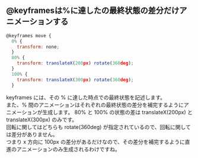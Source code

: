 ## @keyframesは%に達したの最終状態の差分だけアニメーションする

``` javascript
@keyframes move {
  0% {
    transform: none;
  }
  80% {
    transform: translateX(200px) rotate(360deg);
  }
  100% {
    transform: translateX(300px) rotate(360deg);
  }
  ```
  
keyframes には、その % に達した時点での最終状態を記述します。  
また、% 間のアニメーションはそれぞれの最終状態の差分を補完するようにアニメーションが生成します。
80% と 100% の状態の差は translateX(200px) と translateX(300px) のみです。  
回転に関してはどちらも rotate(360deg) が指定されているので、回転に関しては差分がありません。  
つまり x 方向に 100px の差分があるだけなので、その差分を補完するように直進のアニメーションのみ生成されるわけですね。
